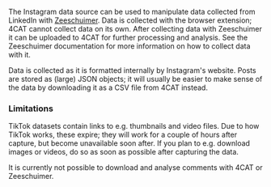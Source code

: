 The Instagram data source can be used to manipulate data collected from LinkedIn with 
[Zeeschuimer](https://github.com/digitalmethodsinitiative/zeeschuimer). Data is collected with the browser extension; 
4CAT cannot collect data on its own. After collecting data with Zeeschuimer it can be uploaded to 4CAT for further
processing and analysis. See the Zeeschuimer documentation for more information on how to collect data with it.

Data is collected as it is formatted internally by Instagram's website. Posts are stored as (large) JSON objects; it 
will usually be easier to make sense of the data by downloading it as a CSV file from 4CAT instead.

### Limitations
TikTok datasets contain links to e.g. thumbnails and video files. Due to how TikTok works, these expire; they will work 
for a couple of hours after capture, but become unavailable soon after. If you plan to e.g. download images or videos, 
do so as soon as possible after capturing the data.

It is currently not possible to download and analyse comments with 4CAT or Zeeschuimer.